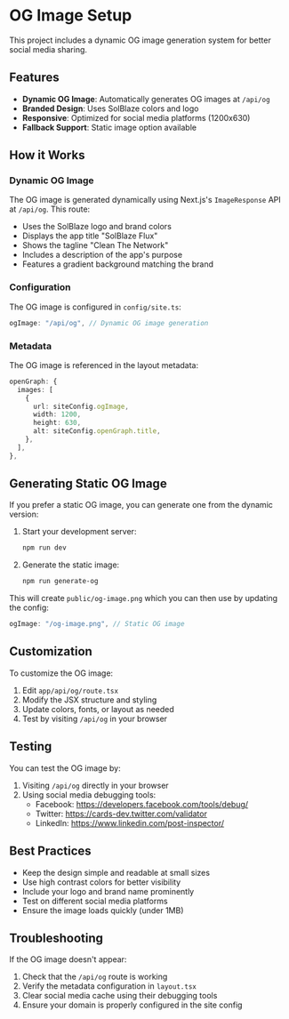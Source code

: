 # OG Image Setup

This project includes a dynamic OG image generation system for better social media sharing.

## Features

- **Dynamic OG Image**: Automatically generates OG images at `/api/og`
- **Branded Design**: Uses SolBlaze colors and logo
- **Responsive**: Optimized for social media platforms (1200x630)
- **Fallback Support**: Static image option available

## How it Works

### Dynamic OG Image
The OG image is generated dynamically using Next.js's `ImageResponse` API at `/api/og`. This route:

- Uses the SolBlaze logo and brand colors
- Displays the app title "SolBlaze Flux"
- Shows the tagline "Clean The Network"
- Includes a description of the app's purpose
- Features a gradient background matching the brand

### Configuration
The OG image is configured in `config/site.ts`:

```typescript
ogImage: "/api/og", // Dynamic OG image generation
```

### Metadata
The OG image is referenced in the layout metadata:

```typescript
openGraph: {
  images: [
    {
      url: siteConfig.ogImage,
      width: 1200,
      height: 630,
      alt: siteConfig.openGraph.title,
    },
  ],
},
```

## Generating Static OG Image

If you prefer a static OG image, you can generate one from the dynamic version:

1. Start your development server:
   ```bash
   npm run dev
   ```

2. Generate the static image:
   ```bash
   npm run generate-og
   ```

This will create `public/og-image.png` which you can then use by updating the config:

```typescript
ogImage: "/og-image.png", // Static OG image
```

## Customization

To customize the OG image:

1. Edit `app/api/og/route.tsx`
2. Modify the JSX structure and styling
3. Update colors, fonts, or layout as needed
4. Test by visiting `/api/og` in your browser

## Testing

You can test the OG image by:

1. Visiting `/api/og` directly in your browser
2. Using social media debugging tools:
   - Facebook: https://developers.facebook.com/tools/debug/
   - Twitter: https://cards-dev.twitter.com/validator
   - LinkedIn: https://www.linkedin.com/post-inspector/

## Best Practices

- Keep the design simple and readable at small sizes
- Use high contrast colors for better visibility
- Include your logo and brand name prominently
- Test on different social media platforms
- Ensure the image loads quickly (under 1MB)

## Troubleshooting

If the OG image doesn't appear:

1. Check that the `/api/og` route is working
2. Verify the metadata configuration in `layout.tsx`
3. Clear social media cache using their debugging tools
4. Ensure your domain is properly configured in the site config 